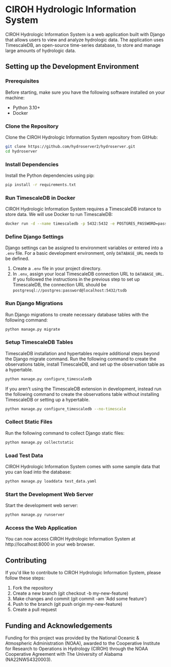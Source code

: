 # CIROH Hydrologic Information System

CIROH Hydrologic Information System is a web application built with Django that allows users to view and analyze 
hydrologic data. The application uses TimescaleDB, an open-source time-series database, to store and manage large 
amounts of hydrologic data.

## Setting up the Development Environment

### Prerequisites

Before starting, make sure you have the following software installed on your machine:
- Python 3.10+
- Docker

### Clone the Repository

Clone the CIROH Hydrologic Information System repository from GitHub:

```bash
git clone https://github.com/hydroserver2/hydroserver.git
cd hydroserver
```

### Install Dependencies

Install the Python dependencies using pip:

```bash
pip install -r requirements.txt
```

### Run TimescaleDB in Docker

CIROH Hydrologic Information System requires a TimescaleDB instance to store data. We will use Docker to run 
TimescaleDB:

```bash
docker run -d --name timescaledb -p 5432:5432 -e POSTGRES_PASSWORD=password -e POSTGRES_DB=tsdb timescale/timescaledb-ha:pg14-latest
```

### Define Django Settings

Django settings can be assigned to environment variables or entered into a `.env` file. For
a basic development environment, only `DATABASE_URL` needs to be defined.

1. Create a `.env` file in your project directory.
2. In `.env`, assign your local TimescaleDB connection URL to `DATABASE_URL`. If you followed the instructions in the previous step to set up TimescaleDB, the connection URL should be `postgresql://postgres:password@localhost:5432/tsdb`

### Run Django Migrations

Run Django migrations to create necessary database tables with the following command:

```bash
python manage.py migrate
```

### Setup TimescaleDB Tables

TimescaleDB installation and hypertables require additional steps beyond the Django migrate command. Run the following
command to create the observations table, install TimescaleDB, and set up the observation table as a hypertable.

```bash
python manage.py configure_timescaledb
```

If you aren't using the TimescaleDB extension in development, instead run the following command to create the
observations table without installing TimescaleDB or setting up a hypertable.

```bash
python manage.py configure_timescaledb --no-timescale
```

### Collect Static Files

Run the following command to collect Django static files:

```bash
python manage.py collectstatic
```

### Load Test Data
CIROH Hydrologic Information System comes with some sample data that you can load into the database:

```bash
python manage.py loaddata test_data.yaml
```

### Start the Development Web Server
Start the development web server:

```bash
python manage.py runserver
```

### Access the Web Application
You can now access CIROH Hydrologic Information System at http://localhost:8000 in your web browser.

## Contributing

If you'd like to contribute to CIROH Hydrologic Information System, please follow these steps:
1. Fork the repository
2. Create a new branch (git checkout -b my-new-feature)
3. Make changes and commit (git commit -am 'Add some feature')
4. Push to the branch (git push origin my-new-feature)
5. Create a pull request

## Funding and Acknowledgements

Funding for this project was provided by the National Oceanic & Atmospheric Administration (NOAA), awarded to the Cooperative Institute for Research to Operations in Hydrology (CIROH) through the NOAA Cooperative Agreement with The University of Alabama (NA22NWS4320003).
